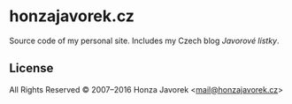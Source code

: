 # honzajavorek.cz

Source code of my personal site. Includes my Czech blog _Javorové lístky_.

## License

All Rights Reserved © 2007–2016 Honza Javorek &lt;<a
href="mailto:mail&#64;honzajavorek.cz">mail&#64;honzajavorek.cz</a>&gt;
